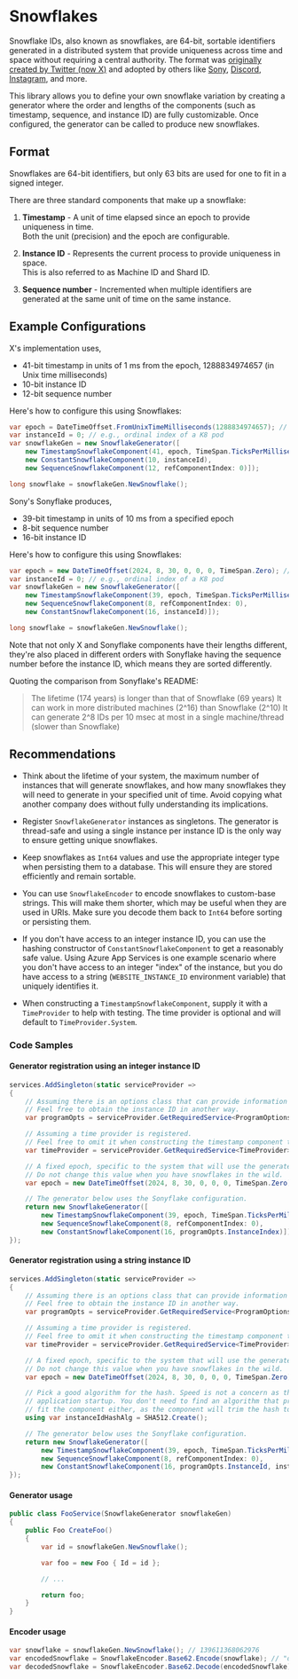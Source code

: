# Snowflakes

Snowflake IDs, also known as snowflakes, are 64-bit, sortable identifiers generated in a distributed
system that provide uniqueness across time and space without requiring a central authority.
The format was [originally created by Twitter (now X)][twitter-announcement] and adopted by others
like [Sony][sonyflake], [Discord][discord-snowflakes], [Instagram][instagram-sharding-and-ids],
and more.

This library allows you to define your own snowflake variation by creating a generator where the
order and lengths of the components (such as timestamp, sequence, and instance ID) are fully
customizable. Once configured, the generator can be called to produce new snowflakes.

## Format

Snowflakes are 64-bit identifiers, but only 63 bits are used for one to fit in a signed integer.

There are three standard components that make up a snowflake:

1. **Timestamp** - A unit of time elapsed since an epoch to provide uniqueness in time.  
   Both the unit (precision) and the epoch are configurable.

2. **Instance ID** - Represents the current process to provide uniqueness in space.  
   This is also referred to as Machine ID and Shard ID.

3. **Sequence number** - Incremented when multiple identifiers are generated at the
   same unit of time on the same instance.

## Example Configurations

X's implementation uses,

* 41-bit timestamp in units of 1 ms from the epoch, 1288834974657 (in Unix time milliseconds)
* 10-bit instance ID
* 12-bit sequence number

Here's how to configure this using Snowflakes:

```csharp
var epoch = DateTimeOffset.FromUnixTimeMilliseconds(1288834974657); // X's epoch
var instanceId = 0; // e.g., ordinal index of a K8 pod
var snowflakeGen = new SnowflakeGenerator([
    new TimestampSnowflakeComponent(41, epoch, TimeSpan.TicksPerMillisecond),
    new ConstantSnowflakeComponent(10, instanceId),
    new SequenceSnowflakeComponent(12, refComponentIndex: 0)]);

long snowflake = snowflakeGen.NewSnowflake();
```

Sony's Sonyflake produces,

* 39-bit timestamp in units of 10 ms from a specified epoch
* 8-bit sequence number
* 16-bit instance ID

Here's how to configure this using Snowflakes:

```csharp
var epoch = new DateTimeOffset(2024, 8, 30, 0, 0, 0, TimeSpan.Zero); // e.g., when your system came online
var instanceId = 0; // e.g., ordinal index of a K8 pod
var snowflakeGen = new SnowflakeGenerator([
    new TimestampSnowflakeComponent(39, epoch, TimeSpan.TicksPerMillisecond * 10), // 10 ms increments
    new SequenceSnowflakeComponent(8, refComponentIndex: 0),
    new ConstantSnowflakeComponent(16, instanceId)]);

long snowflake = snowflakeGen.NewSnowflake();
```

Note that not only X and Sonyflake components have their lengths different, they're also placed in
different orders with Sonyflake having the sequence number before the instance ID, which means they
are sorted differently.

Quoting the comparison from Sonyflake's README:

> The lifetime (174 years) is longer than that of Snowflake (69 years)
> It can work in more distributed machines (2^16) than Snowflake (2^10)
> It can generate 2^8 IDs per 10 msec at most in a single machine/thread (slower than Snowflake)

## Recommendations

* Think about the lifetime of your system, the maximum number of instances that will generate
  snowflakes, and how many snowflakes they will need to generate in your specified unit of time.
  Avoid copying what another company does without fully understanding its implications.

* Register `SnowflakeGenerator` instances as singletons. The generator is thread-safe and using a
  single instance per instance ID is the only way to ensure getting unique snowflakes.


* Keep snowflakes as `Int64` values and use the appropriate integer type when persisting them to a
  database. This will ensure they are stored efficiently and remain sortable.

* You can use `SnowflakeEncoder` to encode snowflakes to custom-base strings. This will make them
  shorter, which may be useful when they are used in URIs. Make sure you decode them back to `Int64`
  before sorting or persisting them.

* If you don't have access to an integer instance ID, you can use the hashing constructor of
  `ConstantSnowflakeComponent` to get a reasonably safe value. Using Azure App Services is one
  example scenario where you don't have access to an integer "index" of the instance, but you do
  have access to a string (`WEBSITE_INSTANCE_ID` environment variable) that uniquely identifies it.

* When constructing a `TimestampSnowflakeComponent`, supply it with a `TimeProvider` to help with
  testing. The time provider is optional and will default to `TimeProvider.System`.

### Code Samples

#### Generator registration using an integer instance ID

```csharp
services.AddSingleton(static serviceProvider =>
{
    // Assuming there is an options class that can provide information about the current instance.
    // Feel free to obtain the instance ID in another way.
    var programOpts = serviceProvider.GetRequiredService<ProgramOptions>();

    // Assuming a time provider is registered.
    // Feel free to omit it when constructing the timestamp component to default to TimeProvider.System.
    var timeProvider = serviceProvider.GetRequiredService<TimeProvider>();

    // A fixed epoch, specific to the system that will use the generated snowflakes.
    // Do not change this value when you have snowflakes in the wild.
    var epoch = new DateTimeOffset(2024, 8, 30, 0, 0, 0, TimeSpan.Zero);

    // The generator below uses the Sonyflake configuration.
    return new SnowflakeGenerator([
        new TimestampSnowflakeComponent(39, epoch, TimeSpan.TicksPerMillisecond * 10, timeProvider),
        new SequenceSnowflakeComponent(8, refComponentIndex: 0),
        new ConstantSnowflakeComponent(16, programOpts.InstanceIndex)]);
});
```

#### Generator registration using a string instance ID

```csharp
services.AddSingleton(static serviceProvider =>
{
    // Assuming there is an options class that can provide information about the current instance.
    // Feel free to obtain the instance ID in another way.
    var programOpts = serviceProvider.GetRequiredService<ProgramOptions>();

    // Assuming a time provider is registered.
    // Feel free to omit it when constructing the timestamp component to default to TimeProvider.System.
    var timeProvider = serviceProvider.GetRequiredService<TimeProvider>();

    // A fixed epoch, specific to the system that will use the generated snowflakes.
    // Do not change this value when you have snowflakes in the wild.
    var epoch = new DateTimeOffset(2024, 8, 30, 0, 0, 0, TimeSpan.Zero);

    // Pick a good algorithm for the hash. Speed is not a concern as this will only run once on
    // application startup. You don't need to find an algorithm that produces few enough bits to
    // fit the component either, as the component will trim the hash to fit.
    using var instanceIdHashAlg = SHA512.Create();

    // The generator below uses the Sonyflake configuration.
    return new SnowflakeGenerator([
        new TimestampSnowflakeComponent(39, epoch, TimeSpan.TicksPerMillisecond * 10, timeProvider),
        new SequenceSnowflakeComponent(8, refComponentIndex: 0),
        new ConstantSnowflakeComponent(16, programOpts.InstanceId, instanceIdHashAlg)]);
});
```

#### Generator usage

```csharp
public class FooService(SnowflakeGenerator snowflakeGen)
{
    public Foo CreateFoo()
    {
        var id = snowflakeGen.NewSnowflake();

        var foo = new Foo { Id = id };

        // ...

        return foo;
    }
}
```

#### Encoder usage

```csharp
var snowflake = snowflakeGen.NewSnowflake(); // 139611368062976
var encodedSnowflake = SnowflakeEncoder.Base62.Encode(snowflake); // "ddw3cbIG"
var decodedSnowflake = SnowflakeEncoder.Base62.Decode(encodedSnowflake); // 139611368062976
```

[twitter-announcement]: https://blog.twitter.com/2010/announcing-snowflake "Announcing Snowflake @ Twitter Engineering"
[sonyflake]: https://github.com/sony/sonyflake "Sonyflake"
[discord-snowflakes]: https://discord.com/developers/docs/reference#snowflakes
[instagram-sharding-and-ids]: https://instagram-engineering.com/sharding-ids-at-instagram-1cf5a71e5a5c "Sharding & IDs at Instagram"